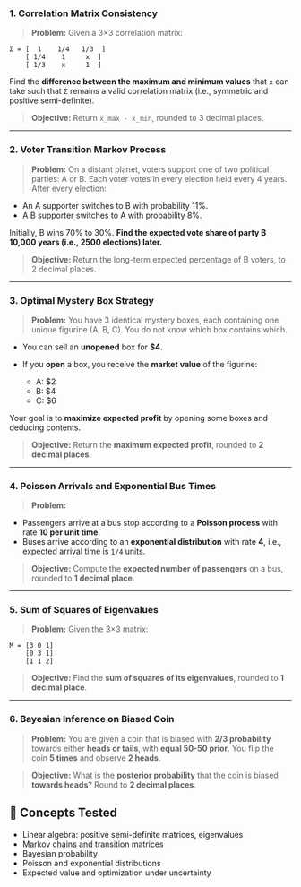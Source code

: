 

### 1. **Correlation Matrix Consistency**

> **Problem:**
> Given a 3×3 correlation matrix:

```
Σ = [  1    1/4   1/3  ]  
    [ 1/4    1     x  ]  
    [ 1/3    x     1  ]
```

Find the **difference between the maximum and minimum values** that `x` can take such that `Σ` remains a valid correlation matrix (i.e., symmetric and positive semi-definite).

> **Objective:**
> Return `x_max - x_min`, rounded to 3 decimal places.

---

### 2. **Voter Transition Markov Process**

> **Problem:**
> On a distant planet, voters support one of two political parties: A or B. Each voter votes in every election held every 4 years. After every election:

* An A supporter switches to B with probability 11%.
* A B supporter switches to A with probability 8%.

Initially, B wins 70% to 30%.
**Find the expected vote share of party B 10,000 years (i.e., 2500 elections) later.**

> **Objective:**
> Return the long-term expected percentage of B voters, to 2 decimal places.

---

### 3. **Optimal Mystery Box Strategy**

> **Problem:**
> You have 3 identical mystery boxes, each containing one unique figurine (A, B, C). You do not know which box contains which.

* You can sell an **unopened** box for **\$4**.
* If you **open** a box, you receive the **market value** of the figurine:

  * A: \$2
  * B: \$4
  * C: \$6

Your goal is to **maximize expected profit** by opening some boxes and deducing contents.

> **Objective:**
> Return the **maximum expected profit**, rounded to **2 decimal places**.

---

### 4. **Poisson Arrivals and Exponential Bus Times**

> **Problem:**

* Passengers arrive at a bus stop according to a **Poisson process** with rate **10 per unit time**.
* Buses arrive according to an **exponential distribution** with rate **4**, i.e., expected arrival time is `1/4` units.

> **Objective:**
> Compute the **expected number of passengers** on a bus, rounded to **1 decimal place**.

---

### 5. **Sum of Squares of Eigenvalues**

> **Problem:**
> Given the 3×3 matrix:

```
M = [3 0 1]
    [0 3 1]
    [1 1 2]
```

> **Objective:**
> Find the **sum of squares of its eigenvalues**, rounded to **1 decimal place**.

---

### 6. **Bayesian Inference on Biased Coin**

> **Problem:**
> You are given a coin that is biased with **2/3 probability** towards either **heads or tails**, with **equal 50-50 prior**.
> You flip the coin **5 times** and observe **2 heads**.

> **Objective:**
> What is the **posterior probability** that the coin is biased **towards heads**? Round to **2 decimal places**.



## 🧠 Concepts Tested

* Linear algebra: positive semi-definite matrices, eigenvalues
* Markov chains and transition matrices
* Bayesian probability
* Poisson and exponential distributions
* Expected value and optimization under uncertainty

